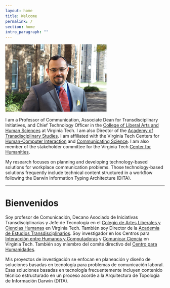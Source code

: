 ```yaml
---
layout: home
title: Welcome
permalink: /
section: home
intro_paragraph: ""
---
```

![Carlos Evia](/assets/img/uploads/ce.jpg)

I am a Professor of Communication, Associate Dean for Transdisciplinary Initiatives, and Chief Technology Officer in the [College of Liberal Arts and Human Sciences](https://liberalarts.vt.edu/) at Virginia Tech. I am also Director of the [Academy of Transdisciplinary Studies](https://liberalarts.vt.edu/research-centers/academy-of-transdisciplinary-studies.html). I am affiliated with the Virginia Tech Centers for [Human-Computer Interaction](http://hci.vt.edu/) and [Communicating Science](https://communicatingscience.isce.vt.edu/). I am also member of the stakeholder committee for the Virginia Tech [Center for Humanities](https://liberalarts.vt.edu/research-centers/center-for-humanities.html). 

My research focuses on planning and developing technology-based solutions for workplace communication problems. Those technology-based solutions frequently include technical content structured in a workflow following the Darwin Information Typing Architecture (DITA).

- - -

# Bienvenidos

Soy profesor de Comunicación, Decano Asociado de Iniciativas Transdisciplinarias y Jefe de Tecnología en el [Colegio de Artes Liberales y Ciencias Humanas](https://liberalarts.vt.edu/) en Virginia Tech. También soy Director de la [Academia de Estudios Transdisciplinarios](https://liberalarts.vt.edu/research-centers/academy-of-transdisciplinary-studies.html). Soy investigador en los Centros para [Interacción entre Humanos y Computadoras](http://hci.vt.edu/) y [Comunicar Ciencia](https://communicatingscience.isce.vt.edu/) en Virginia Tech. También soy miembro del comité directivo del [Centro para Humanidades](https://liberalarts.vt.edu/research-centers/center-for-humanities.html).

Mis proyectos de investigación se enfocan en planeación y diseño de soluciones basadas en tecnología para problemas de comunicación laboral. Esas soluciones basadas en tecnología frecuentemente incluyen contenido técnico estructurado en un proceso acorde a la Arquitectura de Topología de Información Darwin (DITA).